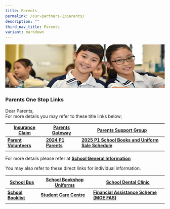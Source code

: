 ```yaml
---
title: Parents
permalink: /our-partners-1/parents/
description: ""
third_nav_title: Parents
variant: markdown
---
```

![](/images/Website%20Banners%20Subpage/948x260%20masterhead%20-%20Our%20Partners3.jpg)

### Parents One Stop Links
Dear Parents,  
For more details you may refer to these title links below;  

| **[Insurance Claim](https://staging.d3ud1e33ljueqf.amplifyapp.com/our-partners-1/parents/insurance-claim/)**                                             |**[Parents Gateway](https://staging.d3ud1e33ljueqf.amplifyapp.com/our-partners-1/parents/parents-gateway/)**                                             | **[Parents Support Group](https://staging.d3ud1e33ljueqf.amplifyapp.com/our-partners-1/parents/parents-support-group/)** |
| -------- | -------- | -------- |
| **[Parent Volunteers](https://staging.d3ud1e33ljueqf.amplifyapp.com/our-partners-1/parents/parent-volunteers/)**                                         | **[2024 P1 Parents](https://staging.d3ud1e33ljueqf.amplifyapp.com/our-partners-1/parents/2024-p1-parents/)**                                             | **[2025 P1 School Books and Uniform Sale Schedule](https://www.peihwapresbyterianpri.moe.edu.sg/2025-p1-school-books-and-uniform-sale/)**     |
|  |  |  |

  
For more details please refer at [**School General Information**](https://www.peihwapresbyterianpri.moe.edu.sg/about-pei-hwa/general-information/)

You may also refer to these direct links for individual information.


| **[School Bus](https://www.peihwapresbyterianpri.moe.edu.sg/about-pei-hwa/school-service-providers/school-bus/)**                                  |**[School Bookshop Uniforms](https://www.peihwapresbyterianpri.moe.edu.sg/about-pei-hwa/school-service-providers/school-bookshop-uniforms/)**                                                                                                                                                                                                                          | **[School Dental Clinic](https://www.peihwapresbyterianpri.moe.edu.sg/about-pei-hwa/school-service-providers/school-dental-clinic/)** |
| -------- | -------- | -------- |
| **[School Booklist](https://www.peihwapresbyterianpri.moe.edu.sg/about-pei-hwa/general-information/school-booklist/)**                              | **[Student Care Centre](https://www.peihwapresbyterianpri.moe.edu.sg/about-pei-hwa/school-service-providers/student-care-centre/)**    | **[Financial Assistance Scheme (MOE FAS)](https://www.peihwapresbyterianpri.moe.edu.sg/about-pei-hwa/general-information/financial-support/)**     |
|  |  |  |